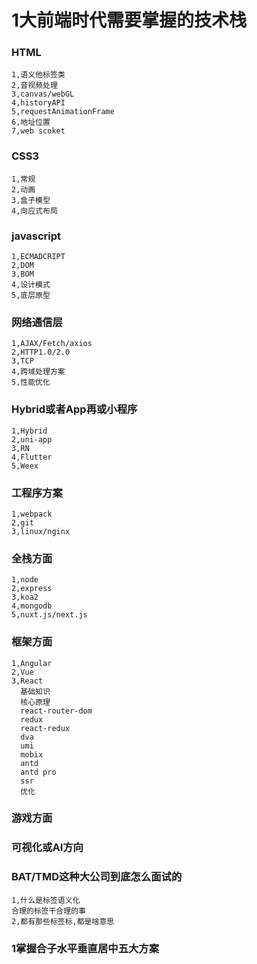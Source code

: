 <!--
 * @Author: your name
 * @Date: 2021-02-28 17:46:12
 * @LastEditTime: 2021-02-28 18:42:11
 * @LastEditors: Please set LastEditors
 * @Description: In User Settings Edit
 * @FilePath: /interview/珠峰day01/index.md
-->
# 1大前端时代需要掌握的技术栈
### HTML
```
1,语义他标签类
2,音视频处理
3,canvas/webGL
4,historyAPI
5,requestAnimationFrame
6,地址位置
7,web scoket
```
### CSS3
```
1,常规
2,动画
3,盒子模型
4,向应式布局
```
### javascript
```
1,ECMADCRIPT
2,DOM
3,BOM
4,设计模式
5,底层原型
```
### 网络通信层 
```
1,AJAX/Fetch/axios
2,HTTP1.0/2.0
3,TCP
4,跨域处理方案
5,性能优化
```
### Hybrid或者App再或小程序
```
1,Hybrid
2,uni-app
3,RN 
4,Flutter
5,Weex
```
### 工程序方案
```
1,webpack
2,git
3,linux/nginx
```
### 全栈方面
```
1,node 
2,express 
3,koa2
4,mongodb
5,nuxt.js/next.js
```
### 框架方面
```
1,Angular
2,Vue
3,React
  基础知识
  核心原理
  react-router-dom
  redux
  react-redux
  dva
  umi
  mobix
  antd
  antd pro
  ssr
  优化
```
### 游戏方面
### 可视化或AI方向

### BAT/TMD这种大公司到底怎么面试的
```
1,什么是标签语义化
合理的标签干合理的事
2,都有那些标签标,都是啥意思

```
### 1掌握合子水平垂直居中五大方案











 
